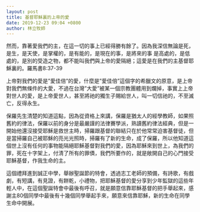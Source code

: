 ```yaml
---
layout: post
title: 基督耶穌裏的上帝的愛
date: 2019-12-23 09:04 +0800
author: 林立牧師
---
```


然而，靠著愛我們的主，在這一切的事上已經得勝有餘了。因為我深信無論是死，是生，是天使，是掌權的，是有能的，是現在的事，是將來的事
是高處的，是低處的，是別的受造之物，都不能叫我們與上帝的愛隔絕；這愛是在我們的主基督耶穌裏的。羅馬書8:37-39  

上帝對我們的愛是”愛佳倍”的愛，什麼是”愛佳倍”這個字的希臘文的原意，是上帝對我們無條件的大愛，不過在台灣”大愛”被某一個宗教團體用到爛掉，事實上上帝對世人的愛，是上帝愛世人，甚至將祂的獨生子賜給世人，叫一切信祂的，不至滅亡，反得永生。

保羅先生清楚的知道這點，因為從資格上來講，保羅是猶太人的經學教師，如果照舊約的律法，保羅以前的身分是最嚴謹的法律賽學派，熟讀舊約律法經典，但是一開始他還沒接受耶穌是救世主時，掃羅跟基督的聯結只在於他常常迫害基督徒，但是當掃羅自己被耶穌的亮光光照時，掃羅有了新的生命，成了保羅，所以他知道這個世上沒有任何的事物能隔絕耶穌基督對我們的愛，因為耶穌來到世上，為我們的罪，死在十字架上，付清了所有的罪債，我們所要作的，就是敞開自己的心門接受耶穌基督，作我生命的主。

這個禮拜進到誠正中學，舉辦聖誕節的特會，透過志工老師的預備，有詩歌，有戲劇，有短講，有見證，有餅乾，小禮物，把耶穌基督的愛分享到少年監獄的這些年輕人中，在這個聖誕特會中最後有呼召，就是願意信靠耶穌基督的把手舉起來，感謝主80個同學中最後有十幾個同學舉起手來，願意來信靠耶穌，新的生命在同學生命中開展。

